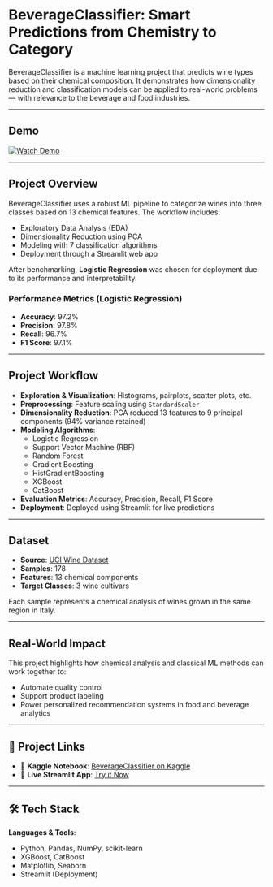 # BeverageClassifier: Smart Predictions from Chemistry to Category

BeverageClassifier is a machine learning project that predicts wine types based on their chemical composition. It demonstrates how dimensionality reduction and classification models can be applied to real-world problems — with relevance to the beverage and food industries.

---

## Demo

[![Watch Demo](https://img.youtube.com/vi/YOUR_VIDEO_ID/0.jpg)](https://www.youtube.com/watch?v=YOUR_VIDEO_ID)

---

## Project Overview

BeverageClassifier uses a robust ML pipeline to categorize wines into three classes based on 13 chemical features. The workflow includes:

- Exploratory Data Analysis (EDA)
- Dimensionality Reduction using PCA
- Modeling with 7 classification algorithms
- Deployment through a Streamlit web app

After benchmarking, **Logistic Regression** was chosen for deployment due to its performance and interpretability.

### Performance Metrics (Logistic Regression)
- **Accuracy**: 97.2%  
- **Precision**: 97.8%  
- **Recall**: 96.7%  
- **F1 Score**: 97.1%

---

## Project Workflow

- **Exploration & Visualization**: Histograms, pairplots, scatter plots, etc.  
- **Preprocessing**: Feature scaling using `StandardScaler`  
- **Dimensionality Reduction**: PCA reduced 13 features to 9 principal components (94% variance retained)  
- **Modeling Algorithms**:  
  - Logistic Regression  
  - Support Vector Machine (RBF)  
  - Random Forest  
  - Gradient Boosting  
  - HistGradientBoosting  
  - XGBoost  
  - CatBoost  
- **Evaluation Metrics**: Accuracy, Precision, Recall, F1 Score  
- **Deployment**: Deployed using Streamlit for live predictions

---

## Dataset

- **Source**: [UCI Wine Dataset](https://archive.ics.uci.edu/dataset/109/wine)  
- **Samples**: 178  
- **Features**: 13 chemical components  
- **Target Classes**: 3 wine cultivars

Each sample represents a chemical analysis of wines grown in the same region in Italy.

---

## Real-World Impact

This project highlights how chemical analysis and classical ML methods can work together to:

- Automate quality control  
- Support product labeling  
- Power personalized recommendation systems in food and beverage analytics

---

## 📎 Project Links
 
- 🔗 **Kaggle Notebook**: [BeverageClassifier on Kaggle](https://www.kaggle.com/code/rawanalwadeya/beverageclassifier-wine-prediction)  
- 🔗 **Live Streamlit App**: [Try it Now](https://beverageclassifier-4yxpvngnibm8fp2n6xbnzr.streamlit.app/)

---

## 🛠 Tech Stack

**Languages & Tools**:
- Python, Pandas, NumPy, scikit-learn
- XGBoost, CatBoost
- Matplotlib, Seaborn
- Streamlit (Deployment)
